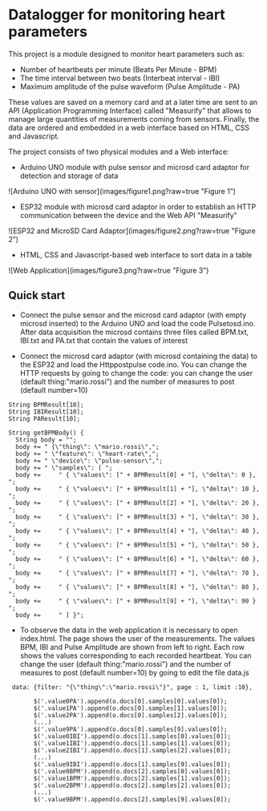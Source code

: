 # Datalogger for monitoring heart parameters

This project is a module designed to monitor heart parameters such as:

- Number of heartbeats per minute (Beats Per Minute - BPM)
- The time interval between two beats (Interbeat interval - IBI) 
- Maximum amplitude of the pulse waveform (Pulse Amplitude - PA)

These values are saved on a memory card and at a later time are sent to an API (Application Programming Interface) called "Measurify" that allows to manage large quantities of measurements coming from sensors. Finally, the data are ordered and embedded in a web interface based on HTML, CSS and Javascript.

The project consists of two physical modules and a Web interface:
- Arduino UNO module with pulse sensor and microsd card adaptor for detection and
storage of data

 ![Arduino UNO with sensor](images/figure1.png?raw=true "Figure 1”)
- ESP32 module with microsd card adaptor in order to establish an HTTP communication between the
device and the Web API "Measurify"

 ![ESP32 and MicroSD Card Adaptor](images/figure2.png?raw=true "Figure 2”)
- HTML, CSS and Javascript-based web interface to sort data in a table

 ![Web Application](images/figure3.png?raw=true "Figure 3”)

## Quick start

- Connect the pulse sensor and the microsd card adaptor (with empty microsd inserted) to the Arduino UNO and load the code Pulsetosd.ino. After data acquisition the microsd contains three files called BPM.txt, IBI.txt and PA.txt that contain the values of interest

- Connect the microsd card adaptor (with microsd containing the data) to the ESP32 and load the Httppostpulse code.ino. You can change the HTTP requests by going to change the code: you can change the user (default thing:"mario.rossi") and the number of measures to post (default number=10)
```
String BPMResult[10];
String IBIResult[10];
String PAResult[10];
```
```
String getBPMBody() {
  String body = "";
  body += " {\"thing\": \"mario.rossi\",";
  body += " \"feature\": \"heart-rate\",";
  body += " \"device\": \"pulse-sensor\",";
  body += " \"samples\": [ ";
  body +=     " { \"values\": [" + BPMResult[0] + "], \"delta\": 0 }, ";
  body +=     " { \"values\": [" + BPMResult[1] + "], \"delta\": 10 }, ";
  body +=     " { \"values\": [" + BPMResult[2] + "], \"delta\": 20 }, ";
  body +=     " { \"values\": [" + BPMResult[3] + "], \"delta\": 30 }, ";
  body +=     " { \"values\": [" + BPMResult[4] + "], \"delta\": 40 }, ";
  body +=     " { \"values\": [" + BPMResult[5] + "], \"delta\": 50 }, ";
  body +=     " { \"values\": [" + BPMResult[6] + "], \"delta\": 60 }, ";
  body +=     " { \"values\": [" + BPMResult[7] + "], \"delta\": 70 }, ";
  body +=     " { \"values\": [" + BPMResult[8] + "], \"delta\": 80 }, ";
  body +=     " { \"values\": [" + BPMResult[9] + "], \"delta\": 90 } ";
  body +=     " ] }";
```

- To observe the data in the web application it is necessary to open index.html. The page shows the user of the measurements. The values BPM, IBI and Pulse Amplitude are shown from left to right. Each row shows the values corresponding to each recorded heartbeat. You can change the user (default thing:"mario.rossi") and the number of measures to post (default number=10) by going to edit the file data.js

```
 data: {filter: "{\"thing\":\"mario.rossi\"}", page : 1, limit :10},
```
```
       $('.value0PA').append(o.docs[0].samples[0].values[0]);
       $('.value1PA').append(o.docs[0].samples[1].values[0]);
       $('.value2PA').append(o.docs[0].samples[2].values[0]);
       (...)
       $('.value9PA').append(o.docs[0].samples[9].values[0]);
       $('.value0IBI').append(o.docs[1].samples[0].values[0]);
       $('.value1IBI').append(o.docs[1].samples[1].values[0]);
       $('.value2IBI').append(o.docs[1].samples[2].values[0]);
       (...)
       $('.value9IBI').append(o.docs[1].samples[9].values[0]);
       $('.value0BPM').append(o.docs[2].samples[0].values[0]);
       $('.value1BPM').append(o.docs[2].samples[1].values[0]);
       $('.value2BPM').append(o.docs[2].samples[2].values[0]);
       (...)
       $('.value9BPM').append(o.docs[2].samples[9].values[0]);
```


